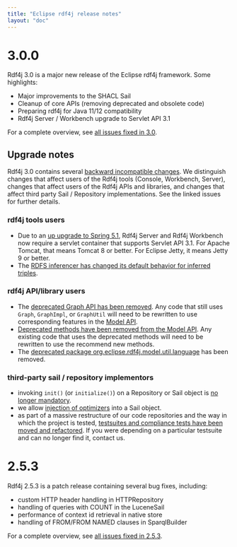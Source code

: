 ```yaml
---
title: "Eclipse rdf4j release notes"
layout: "doc"
---
```


# 3.0.0

Rdf4j 3.0 is a major new release of the Eclipse rdf4j framework. Some highlights:

- Major improvements to the SHACL Sail
- Cleanup of core APIs (removing deprecated and obsolete code)
- Preparing rdf4j for Java 11/12 compatibility
- Rdf4j Server / Workbench upgrade to Servlet API 3.1

For a complete overview, see [all issues fixed in 3.0](https://github.com/eclipse/rdf4j/milestone/17?closed=1).

## Upgrade notes

Rdf4j 3.0 contains several [backward incompatible changes](https://github.com/eclipse/rdf4j/issues?utf8=%E2%9C%93&q=is%3Aissue+label%3A%22Not+backwards+compatible%22+-label%3A%22wontfix%22+milestone%3A3.0). We distinguish changes that affect users of the Rdf4j tools (Console, Workbench, Server), changes that affect users of the Rdf4j APIs and libraries, and changes that affect third party Sail / Repository implementations. See the linked issues for further details.

### rdf4j tools users

- Due to an [up upgrade to Spring 5.1](https://github.com/eclipse/rdf4j/issues/1343), Rdf4j Server and Rdf4j Workbench now require a servlet container that supports Servlet API 3.1. For Apache Tomcat, that means Tomcat 8 or better. For Eclipse Jetty, it means Jetty 9 or better.
- The [RDFS inferencer has changed its default behavior for inferred triples](https://github.com/eclipse/rdf4j/issues/1227). 

### rdf4j API/library users

- The [deprecated Graph API has been removed](https://github.com/eclipse/rdf4j/issues/389). Any code that still uses `Graph`, `GraphImpl`, or `GraphUtil` will need to be rewritten to use corresponding features in the [Model API](https://rdf4j.eclipse.org/documentation/programming/model/#the-model-interface).
- [Deprecated methods have been removed from the Model API](https://github.com/eclipse/rdf4j/issues/748). Any existing code that uses the deprecated methods will need to be rewritten to use the recommend new methods.
- The [deprecated package org.eclipse.rdf4j.model.util.language](https://github.com/eclipse/rdf4j/issues/675) has been removed.

### third-party sail / repository implementors

- invoking `init()` (or `initialize()`) on a Repository or Sail object is [no longer mandatory](https://github.com/eclipse/rdf4j/issues/1223). 
- we allow [injection of optimizers](https://github.com/eclipse/rdf4j/issues/1280) into a Sail object. 
- as part of a massive restructure of our code repositories and the way in which the project is tested, [testsuites and compliance tests have been moved and refactored](https://github.com/eclipse/rdf4j/issues/1236). If you were depending on a particular testsuite and can no longer find it, contact us. 

# 2.5.3

Rdf4j 2.5.3 is a patch release containing several bug fixes, including:

- custom HTTP header handling in HTTPRepository
- handling of queries with COUNT in the LuceneSail
- performance of context id retrieval in native store
- handling of FROM/FROM NAMED clauses in SparqlBuilder

For a complete overview, see [all issues fixed in 2.5.3](https://github.com/eclipse/rdf4j/milestone/37?closed=1).
